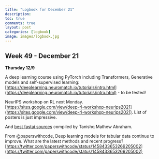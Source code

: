```yaml
---
title: "Logbook for December 21"
description: 
toc: true
comments: true
layout: post
categories: [logbook]
image: images/logbook.jpg
---
```




## Week 49 - December 21

**Thursday 12/9**

A deep learning course using PyTorch including Transformers, Generative models and self-supervised learning: [https://deeplearning.neuromatch.io/tutorials/intro.html](https://deeplearning.neuromatch.io/tutorials/intro.html) - to be tested!

NeurIPS workshop on RL next Monday. [https://sites.google.com/view/deep-rl-workshop-neurips2021](https://sites.google.com/view/deep-rl-workshop-neurips2021). List of posters is just impressive.

And [best fastai sources](https://github.com/tmabraham/awesome-fastai) compiled by Tanishq Mathew Abraham.

From @paperswithcode, Deep learning models for tabular data continue to improve. What are the latest methods and recent progress? [https://twitter.com/paperswithcode/status/1458433653269205002](https://twitter.com/paperswithcode/status/1458433653269205002)

